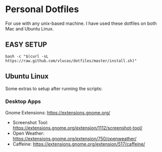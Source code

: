 # Personal Dotfiles

For use with any unix-based machine. I have used these dotfiles on both Mac and Ubuntu Linux.

## EASY SETUP

```
bash -c "$(curl -sL https://raw.github.com/vlucas/dotfiles/master/install.sh)"
```

## Ubuntu Linux

Some extras to setup after running the scripts:

### Desktop Apps

Gnome Extensions: https://extensions.gnome.org/

- Screenshot Tool: https://extensions.gnome.org/extension/1112/screenshot-tool/
- Open Weather: https://extensions.gnome.org/extension/750/openweather/
- Caffeine: https://extensions.gnome.org/extension/517/caffeine/
